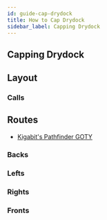 ```yaml
---
id: guide-cap-drydock
title: How to Cap Drydock
sidebar_label: Capping Drydock
---
```


## Capping Drydock
## Layout
### Calls
## Routes
- [Kigabit's Pathfinder GOTY](http://www.youtube.com/playlist?list=PLor2TDMmuFQxmii8JNoFdInjV5i1HcBaW)
### Backs
### Lefts
### Rights
### Fronts